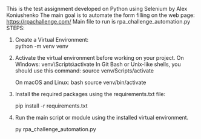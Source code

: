 This is the test assignment developed on Python using Selenium by Alex Koniushenko
The main goal is to automate the form filling on the web page: https://rpachallenge.com/
Main file to run is rpa_challenge_automation.py
STEPS:

1. Create a Virtual Environment:  
   python -m venv venv

2. Activate the virtual environment before working on your project.
   On Windows:
   venv\Scripts\activate
   In Git Bash or Unix-like shells, you should use this command:
   source venv/Scripts/activate

   On macOS and Linux:
   bash
   source venv/bin/activate

3. Install the required packages using the requirements.txt file:

   pip install -r requirements.txt

4. Run the main script or module using the installed virtual environment.

   py rpa_challenge_automation.py
